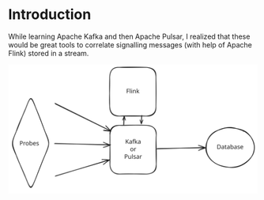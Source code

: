 # Introduction

While learning Apache Kafka and then Apache Pulsar, I realized that these would be great tools to correlate signalling messages (with help of Apache Flink) stored in a stream.

![Architecture](./images/architecture.svg)

